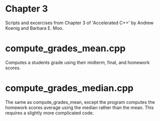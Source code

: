 # Chapter 3
Scripts and excercises from Chapter 3 of 'Accelerated C++' by Andrew Koenig and Barbara E. Moo.

# compute_grades_mean.cpp
Computes a students grade using their midterm, final, and homework scores.

# compute_grades_median.cpp
The same as compute_grades_mean, except the program computes the homework scores average using the median rather than the mean. This requires a slightly more complicated code.